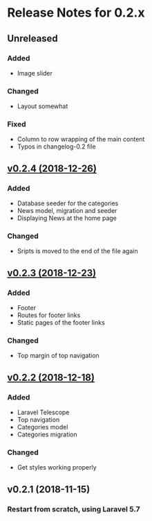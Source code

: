# Release Notes for 0.2.x

## Unreleased

### Added
- Image slider

### Changed
- Layout somewhat

### Fixed
- Column to row wrapping of the main content
- Typos in changelog-0.2 file


## [v0.2.4 (2018-12-26)](https://github.com/frezno/freznoshop/compare/v0.2.3...v0.2.4)

### Added
- Database seeder for the categories
- News model, migration and seeder
- Displaying News at the home page

### Changed
- Sripts is moved to the end of the file again


## [v0.2.3 (2018-12-23)](https://github.com/frezno/freznoshop/compare/v0.2.2...v0.2.3)

### Added
- Footer
- Routes for footer links
- Static pages of the footer links

### Changed
- Top margin of top navigation


## [v0.2.2 (2018-12-18)](https://github.com/frezno/freznoshop/compare/v0.2.1...v0.2.2)

### Added
- Laravel Telescope
- Top navigation
- Categories model
- Categories migration

### Changed
- Get styles working properly


## v0.2.1 (2018-11-15)

### Restart from scratch, using Laravel 5.7
